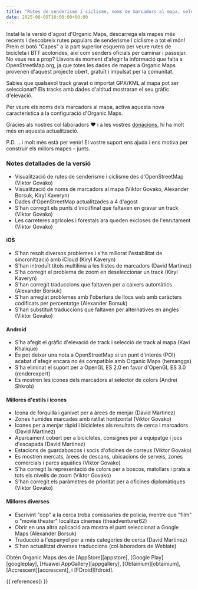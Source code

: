 ```yaml
---
title: "Rutes de senderisme i ciclisme, noms de marcadors al mapa, selecció de tracks, gràfic d'elevació i més a la versió d'agost"
date: 2025-08-09T10:00:00+00:00
---
```


Instal·la la versió d'agost d'Organic Maps, descarrega els mapes més recents i descobreix rutes populars de senderisme i ciclisme a tot el món! Prem el botó "Capes" a la part superior esquerra per veure rutes de bicicleta i BTT acolorides, així com senders oficials per caminar i passejar. No veus res a prop? Llavors és moment d'afegir la informació que falta a OpenStreetMap.org, ja que totes les dades de mapes a Organic Maps provenen d'aquest projecte obert, gratuït i impulsat per la comunitat.

Sabies que qualsevol track gravat o importat GPX/KML al mapa pot ser seleccionat? Els tracks amb dades d'altitud mostraran el seu gràfic d'elevació.

Per veure els noms dels marcadors al mapa, activa aquesta nova característica a la configuració d'Organic Maps.

Gràcies als nostres col·laboradors ❤️ i a les vostres [donacions](@/donate/index.ca.md), hi ha molt més en aquesta actualització.

P.D. ...i molt més està per venir! El vostre suport ens ajuda i ens motiva per construir els millors mapes – junts.

### Notes detallades de la versió

- Visualització de rutes de senderisme i ciclisme des d'OpenStreetMap (Viktor Govako)
- Visualització de noms de marcadors al mapa (Viktor Govako, Alexander Borsuk, Kiryl Kaveryn)
- Dades d'OpenStreetMap actualitzades a 4 d'agost
- S'han corregit els punts d'inici/final que faltaven en gravar un track (Viktor Govako)
- Les carreteres agrícoles i forestals ara queden excloses de l'enrutament (Viktor Govako)

#### iOS
- S'han resolt diversos problemes i s'ha millorat l'estabilitat de sincronització amb iCloud (Kiryl Kaveryn)
- S'han introduït títols multilínia a les llistes de marcadors (David Martinez)
- S'ha corregit el problema de zoom en deseleccionar un track (Kiryl Kaveryn)
- S'han corregit traduccions que faltaven per a caixers automàtics (Alexander Borsuk)
- S'han arreglat problemes amb l'obertura de llocs web amb caràcters codificats per percentatge (Alexander Borsuk)
- S'han substituït traduccions que faltaven per alternatives en anglès (Viktor Govako)

#### Android
- S'ha afegit el gràfic d'elevació de track i selecció de track al mapa (Kavi Khalique)
- Es pot deixar una nota a OpenStreetMap si un punt d'interès (POI) acabat d'afegir encara no és compatible amb Organic Maps (hemanggs)
- S'ha eliminat el suport per a OpenGL ES 2.0 en favor d'OpenGL ES 3.0 (renderexpert)
- Es mostren les icones dels marcadors al selector de colors (Andrei Shkrob)

#### Millores d'estils i icones
- Icona de forquilla i ganivet per a àrees de menjar (David Martinez)
- Zones humides marcades amb ratllat horitzontal (Viktor Govako)
- Icones per a menjar ràpid i bicicletes als resultats de cerca i marcadors (David Martinez)
- Aparcament cobert per a bicicletes, consignes per a equipatge i jocs d'escapada (David Martinez)
- Estacions de guardaboscos i socis d'oficines de correus (Viktor Govako)
- Es mostren mercats, àrees de descans, ubicacions de serveis, zones comercials i parcs aquàtics (Viktor Govako)
- S'ha corregit la representació de colors per a boscos, matollars i prats a tots els nivells de zoom (Viktor Govako)
- S'han corregit els paràmetres de prioritat per a oficines diplomàtiques (Viktor Govako)

#### Millores diverses
- Escrivint "cop" a la cerca troba comissaries de policia, mentre que "film" o "movie theater" localitza cinemes (theadventurer62)
- Obrir en una altra aplicació ara mostra el punt seleccionat a Google Maps (Alexander Borsuk)
- Traducció a l'espanyol per a més categories de cerca (David Martinez)
- S'han actualitzat diverses traduccions (col·laboradors de Weblate)

Obtén Organic Maps des de [AppStore][appstore], [Google Play][googleplay], [Huawei AppGallery][appgallery], [Obtainium][obtainium], [Accrescent][accrescent], i [FDroid][fdroid].

{{ references() }}
